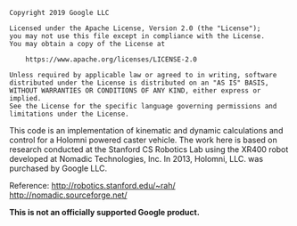 
    Copyright 2019 Google LLC

    Licensed under the Apache License, Version 2.0 (the "License");
    you may not use this file except in compliance with the License.
    You may obtain a copy of the License at

        https://www.apache.org/licenses/LICENSE-2.0

    Unless required by applicable law or agreed to in writing, software
    distributed under the License is distributed on an "AS IS" BASIS,
    WITHOUT WARRANTIES OR CONDITIONS OF ANY KIND, either express or implied.
    See the License for the specific language governing permissions and
    limitations under the License.


This code is an implementation of kinematic and dynamic calculations and control
for a Holomni powered caster vehicle. The work here is based on research
conducted at the Stanford CS Robotics Lab using the XR400 robot developed at
Nomadic Technologies, Inc. In 2013, Holomni, LLC. was purchased by Google LLC.

Reference:
http://robotics.stanford.edu/~rah/
http://nomadic.sourceforge.net/

**This is not an officially supported Google product.**
